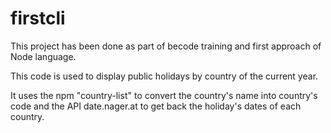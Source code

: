 # firstcli

This project has been done as part of becode training and first approach of Node language.

This code is used to display public holidays by country of the current year.

It uses the npm "country-list" to convert the country's name into country's code and the API date.nager.at to get back the holiday's dates of each country.
